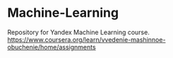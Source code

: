 # Machine-Learning

Repository for Yandex Machine Learning course.
https://www.coursera.org/learn/vvedenie-mashinnoe-obuchenie/home/assignments
